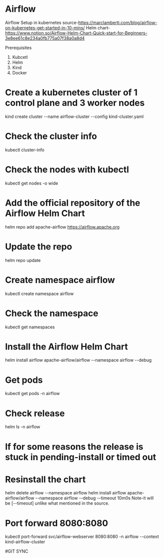 # Airflow
Airflow Setup in kubernetes 
source-https://marclamberti.com/blog/airflow-on-kubernetes-get-started-in-10-mins/
Helm chart-https://www.notion.so/Airflow-Helm-Chart-Quick-start-for-Beginners-3e8ee61c8e234a0fb775a07f38a0a8d4

Prerequisites
1) Kubcetl
2) Helm
3) Kind
4) Docker

# Create a kubernetes cluster of 1 control plane and 3 worker nodes
kind create cluster --name airflow-cluster --config kind-cluster.yaml

# Check the cluster info
kubectl cluster-info

# Check the nodes with kubectl
kubectl get nodes -o wide

# Add the official repository of the Airflow Helm Chart
helm repo add apache-airflow https://airflow.apache.org

# Update the repo
helm repo update

# Create namespace airflow
kubectl create namespace airflow

# Check the namespace 
kubectl get namespaces

# Install the Airflow Helm Chart
helm install airflow apache-airflow/airflow --namespace airflow --debug

# Get pods
kubectl get pods -n airflow

# Check release
helm ls -n airflow

# If for some reasons the release is stuck in pending-install or timed out
# Resinstall the chart
helm delete airflow --namespace airflow
helm install airflow apache-airflow/airflow --namespace airflow --debug --timeout 10m0s
Note-it will be [--timeout] unlike what mentioned in the source. 

# Port forward 8080:8080
kubectl port-forward svc/airflow-webserver 8080:8080 -n airflow --context kind-airflow-cluster

#GIT SYNC

